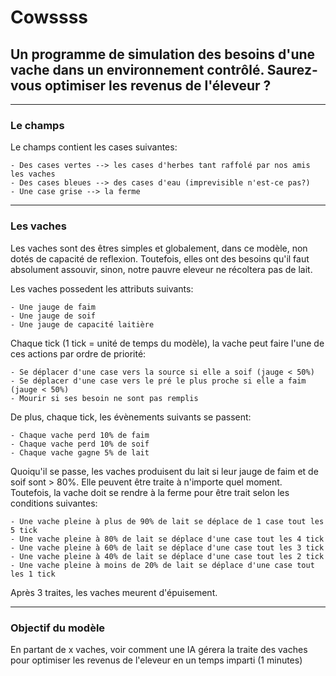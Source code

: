 # Cowssss

## Un programme de simulation des besoins d'une vache dans un environnement contrôlé. Saurez-vous optimiser les revenus de l'éleveur ?

________

### Le champs

Le champs contient les cases suivantes:

    - Des cases vertes --> les cases d'herbes tant raffolé par nos amis les vaches
    - Des cases bleues --> des cases d'eau (imprevisible n'est-ce pas?)
    - Une case grise --> la ferme

________

### Les vaches

Les vaches sont des êtres simples et globalement, dans ce modèle, non dotés de capacité de reflexion. Toutefois, elles ont des besoins qu'il faut absolument assouvir, sinon, notre pauvre eleveur ne récoltera pas de lait.

Les vaches possedent les attributs suivants:

    - Une jauge de faim
    - Une jauge de soif
    - Une jauge de capacité laitière

Chaque tick (1 tick = unité de temps du modèle), la vache peut faire l'une de ces actions par ordre de priorité:

    - Se déplacer d'une case vers la source si elle a soif (jauge < 50%)
    - Se déplacer d'une case vers le pré le plus proche si elle a faim (jauge < 50%)
    - Mourir si ses besoin ne sont pas remplis

De plus, chaque tick, les évènements suivants se passent:

    - Chaque vache perd 10% de faim
    - Chaque vache perd 10% de soif
    - Chaque vache gagne 5% de lait

Quoiqu'il se passe, les vaches produisent du lait si leur jauge de faim et de soif sont > 80%. Elle peuvent être traite à n'importe quel moment. Toutefois, la vache doit se rendre à la ferme pour être trait selon les conditions suivantes:

    - Une vache pleine à plus de 90% de lait se déplace de 1 case tout les 5 tick
    - Une vache pleine à 80% de lait se déplace d'une case tout les 4 tick
    - Une vache pleine à 60% de lait se déplace d'une case tout les 3 tick
    - Une vache pleine à 40% de lait se déplace d'une case tout les 2 tick
    - Une vache pleine à moins de 20% de lait se déplace d'une case tout les 1 tick

Après 3 traites, les vaches meurent d'épuisement.

________

### Objectif du modèle

En partant de x vaches, voir comment une IA gérera la traite des vaches pour optimiser les revenus de l'eleveur en un temps imparti (1 minutes)
